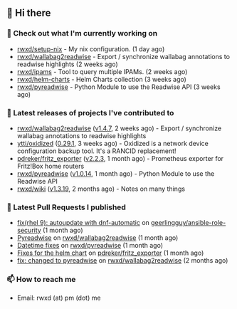 ## 👋 Hi there

### 👷 Check out what I'm currently working on


- [rwxd/setup-nix](https://github.com/rwxd/setup-nix) - My nix configuration. (1 day ago)
- [rwxd/wallabag2readwise](https://github.com/rwxd/wallabag2readwise) - Export / synchronize wallabag annotations to readwise highlights (2 weeks ago)
- [rwxd/ipams](https://github.com/rwxd/ipams) - Tool to query multiple IPAMs. (2 weeks ago)
- [rwxd/helm-charts](https://github.com/rwxd/helm-charts) - Helm Charts collection (3 weeks ago)
- [rwxd/pyreadwise](https://github.com/rwxd/pyreadwise) - Python Module to use the Readwise API (3 weeks ago)

### 🔭 Latest releases of projects I've contributed to


- [rwxd/wallabag2readwise](https://github.com/rwxd/wallabag2readwise) ([v1.4.7](https://github.com/rwxd/wallabag2readwise/releases/tag/v1.4.7), 2 weeks ago) - Export / synchronize wallabag annotations to readwise highlights
- [ytti/oxidized](https://github.com/ytti/oxidized) ([0.29.1](https://github.com/ytti/oxidized/releases/tag/0.29.1), 3 weeks ago) - Oxidized is a network device configuration backup tool. It&#39;s a RANCID replacement!
- [pdreker/fritz_exporter](https://github.com/pdreker/fritz_exporter) ([v2.2.3](https://github.com/pdreker/fritz_exporter/releases/tag/v2.2.3), 1 month ago) - Prometheus exporter for Fritz!Box home routers
- [rwxd/pyreadwise](https://github.com/rwxd/pyreadwise) ([v1.0.14](https://github.com/rwxd/pyreadwise/releases/tag/v1.0.14), 1 month ago) - Python Module to use the Readwise API
- [rwxd/wiki](https://github.com/rwxd/wiki) ([v1.3.19](https://github.com/rwxd/wiki/releases/tag/v1.3.19), 2 months ago) - Notes on many things

### 🔨 Latest Pull Requests I published


- [fix(rhel 9): autoupdate with dnf-automatic](https://github.com/geerlingguy/ansible-role-security/pull/115) on [geerlingguy/ansible-role-security](https://github.com/geerlingguy/ansible-role-security) (1 month ago)
- [Pyreadwise](https://github.com/rwxd/wallabag2readwise/pull/57) on [rwxd/wallabag2readwise](https://github.com/rwxd/wallabag2readwise) (1 month ago)
- [Datetime fixes](https://github.com/rwxd/pyreadwise/pull/19) on [rwxd/pyreadwise](https://github.com/rwxd/pyreadwise) (1 month ago)
- [Fixes for the helm chart](https://github.com/pdreker/fritz_exporter/pull/169) on [pdreker/fritz_exporter](https://github.com/pdreker/fritz_exporter) (1 month ago)
- [fix: changed to pyreadwise](https://github.com/rwxd/wallabag2readwise/pull/47) on [rwxd/wallabag2readwise](https://github.com/rwxd/wallabag2readwise) (2 months ago)

### 📫 How to reach me

- Email: rwxd (at) pm (dot) me
